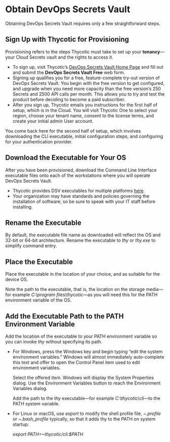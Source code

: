 ﻿[title]: # (Obtain DevOps Secrets Vault)
[tags]: # (DevOps Secrets Vault,DSV,)
[priority]: # (1200)

# Obtain DevOps Secrets Vault

Obtaining DevOps Secrets Vault requires only a few straightforward steps.

## Sign Up with Thycotic for Provisioning

Provisioning refers to the steps Thycotic must take to set up your **tenancy**—your Cloud Secrets vault and the rights to access it.

* To sign up, visit Thycotic’s [DevOps Secrets Vault Home Page](https://thycotic.com/products/devops-Secrets-vault-password-management/) and fill out and submit the **DevOps Secrets Vault Free** web form.
* Signing up qualifies you for a free, feature-complete try-out version of DevOps Secrets Vault. You begin with the free version to get configured, and upgrade when you need more capacity than the free version’s 250 Secrets and 2500 API calls per month. This allows you to try and test the product before deciding to become a paid subscriber.
* After you sign up, Thycotic emails you instructions for the first half of setup, which is in the Cloud. You will visit Thycotic One to select your region, choose your tenant name, consent to the license terms, and create your initial admin User account.

You come back here for the second half of setup, which involves downloading the CLI executable, initial configuration steps, and configuring for your authentication provider.

## Download the Executable for Your OS

After you have been provisioned, download the Command Line Interface executable files onto each of the workstations where you will operate DevOps Secrets Vault.

* Thycotic provides DSV executables for multiple platforms [here](https://dsv.thycotic.com/downloads).
* Your organization may have standards and policies governing the installation of software, so be sure to speak with your IT staff before installing.

## Rename the Executable

By default, the executable file name as downloaded will reflect the OS and 32-bit or 64-bit architecture. Rename the executable to *thy* or *thy.exe* to simplify command entry.

## Place the Executable

Place the executable in the location of your choice, and as suitable for the device OS.

Note the path to the executable, that is, the location on the storage media—for example *C:\program files\thycotic*—as you will need this for the PATH environment variable of the OS.

## Add the Executable Path to the PATH Environment Variable

Add the location of the executable to your PATH environment variable so you can invoke *thy* without specifying its path.

* For Windows, press the Windows key and begin typing “edit the system environment variables.” Windows will almost immediately auto-complete this text and offer to open the Control Panel item used to edit environment variables.

  Select the offered item. Windows will display the System Properties dialog. Use the Environment Variables button to reach the Environment Variables dialog.

  Add the path to the *thy* executable—for example *C:\thycotic\cli*—to the PATH system variable.

* For Linux or macOS, use *export* to modify the shell profile file, *~.profile* or *~.bash_profile* typically, so that it adds thy to the PATH on system startup:

  *export PATH=~thycotic/cli:$PATH*



  
